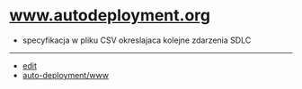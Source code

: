 # www.autodeployment.org

+ specyfikacja w pliku CSV okreslajaca kolejne zdarzenia SDLC


---
+ [edit](https://github.com/auto-deployment/www/edit/main/README.md)
+ [auto-deployment/www](https://github.com/auto-deployment/www)
